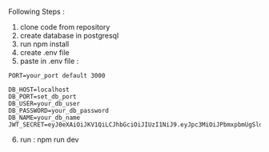 Following Steps : 
1. clone code from repository
2. create database in postgresql
3. run npm install
4. create .env file
5. paste in .env file : 
```
PORT=your_port default 3000

DB_HOST=localhost
DB_PORT=set_db_port
DB_USER=your_db_user
DB_PASSWORD=your_db_password
DB_NAME=your_db_name
JWT_SECRET=eyJ0eXAiOiJKV1QiLCJhbGciOiJIUzI1NiJ9.eyJpc3MiOiJPbmxpbmUgSldUIEJ1aWxkZXIiLCJpYXQiOjE3MjY2MzM2MDksImV4cCI6MTc1ODE2OTYwOSwiYXVkIjoid3d3LmV4YW1wbGUuY29tIiwic3ViIjoianJvY2tldEBleGFtcGxlLmNvbSIsIkdpdmVuTmFtZSI6IkpvaG5ueSIsIlN1cm5hbWUiOiJSb2NrZXQiLCJFbWFpbCI6Impyb2NrZXRAZXhhbXBsZS5jb20iLCJSb2xlIjpbIk1hbmFnZXIiLCJQcm9qZWN0IEFkbWluaXN0cmF0b3IiXX0.Z3xmwBtbThEAJIhZSMis85XU0YYmfWAvub9nrd6x4jU
```

6. run : npm run dev